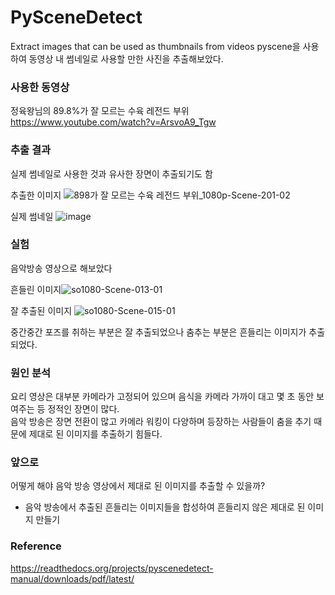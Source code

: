 # PySceneDetect
Extract images that can be used as thumbnails from videos
pyscene을 사용하여 동영상 내 썸네일로 사용할 만한 사진을 추출해보았다. 

### 사용한 동영상
정육왕님의 89.8%가 잘 모르는 수육 레전드 부위<br>
https://www.youtube.com/watch?v=ArsvoA9_Tgw

### 추출 결과
실제 썸네일로 사용한 것과 유사한 장면이 추출되기도 함<br>

추출한 이미지
![898가 잘 모르는 수육 레전드 부위_1080p-Scene-201-02](https://user-images.githubusercontent.com/86832485/187139264-4e4dbdbf-7031-4fb3-961d-8a6fb6ebd03f.jpg)

실제 썸네일
![image](https://user-images.githubusercontent.com/86832485/187140923-3c6ec759-8196-4835-aed6-b4a340797c46.png)


### 실험
음악방송 영상으로 해보았다<br>

흔들린 이미지![so1080-Scene-013-01](https://user-images.githubusercontent.com/86832485/187141843-d1bcb831-d5e7-4432-84bb-d986f20e8026.png)

잘 추출된 이미지
![so1080-Scene-015-01](https://user-images.githubusercontent.com/86832485/187141961-d884ad36-30f4-4c14-b9cb-eeda1184ec58.png)

중간중간 포즈를 취하는 부분은 잘 추출되었으나 춤추는 부분은 흔들리는 이미지가 추출되었다.


### 원인 분석
요리 영상은 대부분 카메라가 고정되어 있으며 음식을 카메라 가까이 대고 몇 초 동안 보여주는 등 정적인 장면이 많다.<br>
음악 방송은 장면 전환이 많고 카메라 워킹이 다양하며 등장하는 사람들이 춤을 추기 때문에 제대로 된 이미지를 추출하기 힘들다.<br> 

### 앞으로
어떻게 해야 음악 방송 영상에서 제대로 된 이미지를 추출할 수 있을까?
- 음악 방송에서 추출된 흔들리는 이미지들을 합성하여 흔들리지 않은 제대로 된 이미지 만들기


### Reference
https://readthedocs.org/projects/pyscenedetect-manual/downloads/pdf/latest/
